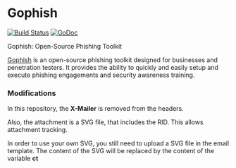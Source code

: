 Gophish
=======

[![Build Status](https://travis-ci.org/gophish/gophish.svg?branch=master)](https://travis-ci.org/gophish/gophish) [![GoDoc](https://godoc.org/github.com/gophish/gophish?status.svg)](https://godoc.org/github.com/gophish/gophish)

Gophish: Open-Source Phishing Toolkit

[Gophish](https://getgophish.com) is an open-source phishing toolkit designed for businesses and penetration testers. It provides the ability to quickly and easily setup and execute phishing engagements and security awareness training.

### Modifications

In this repository, the **X-Mailer** is removed from the headers.

Also, the attachment is a SVG file, that includes the RID.
This allows attachment tracking.

In order to use your own SVG, you still need to upload a SVG file in the email template.
The content of the SVG will be replaced by the content of the variable **ct**
